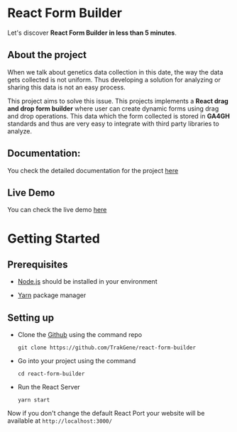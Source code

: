 # React Form Builder

Let's discover **React Form Builder in less than 5 minutes**.

## About the project

When we talk about genetics data collection in this date, the way the data gets collected is not uniform. Thus developing a solution for analyzing or sharing this data is not an easy process.

This project aims to solve this issue. This projects implements a **React drag and drop form builder** where user can create dynamic forms using drag and drop operations. This data which the form collected is stored in **GA4GH** standards and thus are very easy to integrate with third party libraries to analyze.

## Documentation: 

You check the detailed documentation for the project [here](https://rfb-docs.vercel.app/)

## Live Demo

You can check the live demo [here](https://react-form-builder-trackgene.vercel.app/)

# Getting Started

## Prerequisites

- [Node.js](https://nodejs.org/en/download/) should be installed in your environment

- [Yarn](https://yarnpkg.com) package manager

## Setting up

- Clone the [Github](https://github.com/TrakGene/react-form-builder) using the command repo

  ```
  git clone https://github.com/TrakGene/react-form-builder
  ```

- Go into your project using the command

  ```
  cd react-form-builder
  ```

- Run the React Server

  ```
  yarn start
  ```

Now if you don't change the default React Port your website will be available at `http://localhost:3000/`
